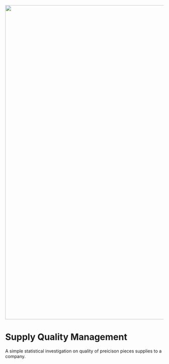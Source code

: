 <picture>
<img src="supplier-quality-management.png" width="1000">
</picture>

# Supply Quality Management

A simple statistical investigation on quality of preicison pieces supplies to a company.

